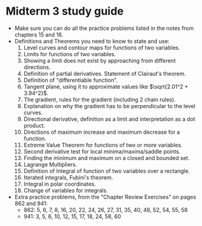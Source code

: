 # Midterm 3 study guide

- Make sure you can do all the practice problems listed in the notes from chapters 15 and 16.
- Definitions and Theorems you need to know to state and use:
    1. Level curves and contour maps for functions of two variables.
    2. Limits for functions of two variables.
    3. Showing a limit does not exist by approaching from different directions.
    4. Definition of partial derivatives. Statement of Clairaut's theorem.
    5. Definition of "differentiable function".
    6. Tangent plane, using it to approximate values like $\sqrt{2.01^2 + 3.94^2}$.
    7. The gradient, rules for the gradient (including 2 chain rules).
    8. Explanation on why the gradient has to be perpendicular to the level curves.
    9. Directional derivative, definition as a limit and interpretation as a dot product.
    10. Directions of maximum increase and maximum decrease for a function.
    11. Extreme Value Theorem for functions of two or more variables.
    12. Second derivative test for local minima/maxima/saddle points.
    13. Finding the minimum and maximum on a closed and bounded set.
    14. Lagrange Multipliers.
    15. Definition of Integral of function of two variables over a rectangle.
    16. Iterated integrals, Fubini's theorem.
    17. Integral in polar coordinates.
    18. Change of variables for integrals.
- Extra practice problems, from the "Chapter Review Exercises" on pages 862 and 941:
    - 862: 5, 6, 7, 8, 16, 20, 22, 24, 26, 27, 31, 35, 40, 48, 52, 54, 55, 58
    - 941: 3, 5, 6, 10, 12, 15, 17, 18, 24, 58, 60
